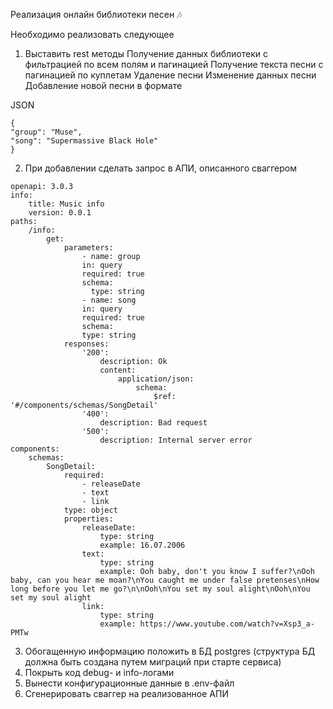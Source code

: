 Реализация онлайн библиотеки песен 🎶

Необходимо реализовать следующее

1. Выставить rest методы
   Получение данных библиотеки с фильтрацией по всем полям и пагинацией
   Получение текста песни с пагинацией по куплетам
   Удаление песни
   Изменение данных песни
   Добавление новой песни в формате

JSON
```
{
"group": "Muse",
"song": "Supermassive Black Hole"
}
```

2. При добавлении сделать запрос в АПИ, описанного сваггером
```
openapi: 3.0.3
info:
    title: Music info
    version: 0.0.1
paths:
    /info:
        get:
            parameters:
                - name: group
                in: query
                required: true
                schema:
                  type: string
                - name: song
                in: query
                required: true
                schema:
                type: string
            responses:
                '200':
                    description: Ok
                    content:
                        application/json:
                            schema:
                                $ref: '#/components/schemas/SongDetail'
                '400':
                    description: Bad request
                '500':
                    description: Internal server error
components:
    schemas:
        SongDetail:
            required:
                - releaseDate
                - text
                - link
            type: object
            properties:
                releaseDate:
                    type: string
                    example: 16.07.2006
                text:
                    type: string
                    example: Ooh baby, don't you know I suffer?\nOoh baby, can you hear me moan?\nYou caught me under false pretenses\nHow long before you let me go?\n\nOoh\nYou set my soul alight\nOoh\nYou set my soul alight
                link:
                    type: string
                    example: https://www.youtube.com/watch?v=Xsp3_a-PMTw
```

3. Обогащенную информацию положить в БД postgres (структура БД должна быть создана путем миграций при старте сервиса)
4. Покрыть код debug- и info-логами
5. Вынести конфигурационные данные в .env-файл
6. Сгенерировать сваггер на реализованное АПИ
